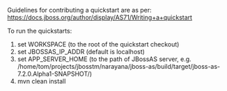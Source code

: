 Guidelines for contributing a quickstart are as per:
https://docs.jboss.org/author/display/AS71/Writing+a+quickstart


To run the quickstarts:

1. set WORKSPACE (to the root of the quickstart checkout)
2. set JBOSSAS_IP_ADDR (default is localhost)
3. set APP_SERVER_HOME (to the path of JBossAS server, e.g. /home/tom/projects/jbosstm/narayana/jboss-as/build/target/jboss-as-7.2.0.Alpha1-SNAPSHOT/)
4. mvn clean install
